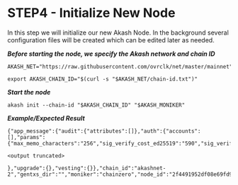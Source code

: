 # STEP4 - Initialize New Node

In this step we will initialize our new Akash Node.  In the background several configuration files will be created which can be edited later as needed.

_**Before starting the node, we specify the Akash network and chain ID**_

```
AKASH_NET="https://raw.githubusercontent.com/ovrclk/net/master/mainnet"

export AKASH_CHAIN_ID="$(curl -s "$AKASH_NET/chain-id.txt")"
```

_**Start the node**_

```
akash init --chain-id "$AKASH_CHAIN_ID" "$AKASH_MONIKER"
```

_**Example/Expected Result**_

```
{"app_message":{"audit":{"attributes":[]},"auth":{"accounts":[],"params":{"max_memo_characters":"256","sig_verify_cost_ed25519":"590","sig_verify_cost

<output truncated>

},"upgrade":{},"vesting":{}},"chain_id":"akashnet-2","gentxs_dir":"","moniker":"chainzero","node_id":"2f4491952df08e69fd988c6f5d6ed21e25318fbc"}
```
